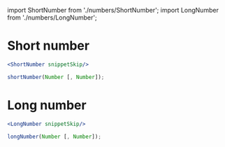 import ShortNumber from './numbers/ShortNumber';
import LongNumber from './numbers/LongNumber';

# Short number

```jsx
<ShortNumber snippetSkip/>
```

```js
shortNumber(Number [, Number]);
```

# Long number

```jsx
<LongNumber snippetSkip/>
```

```js
longNumber(Number [, Number]);
```
